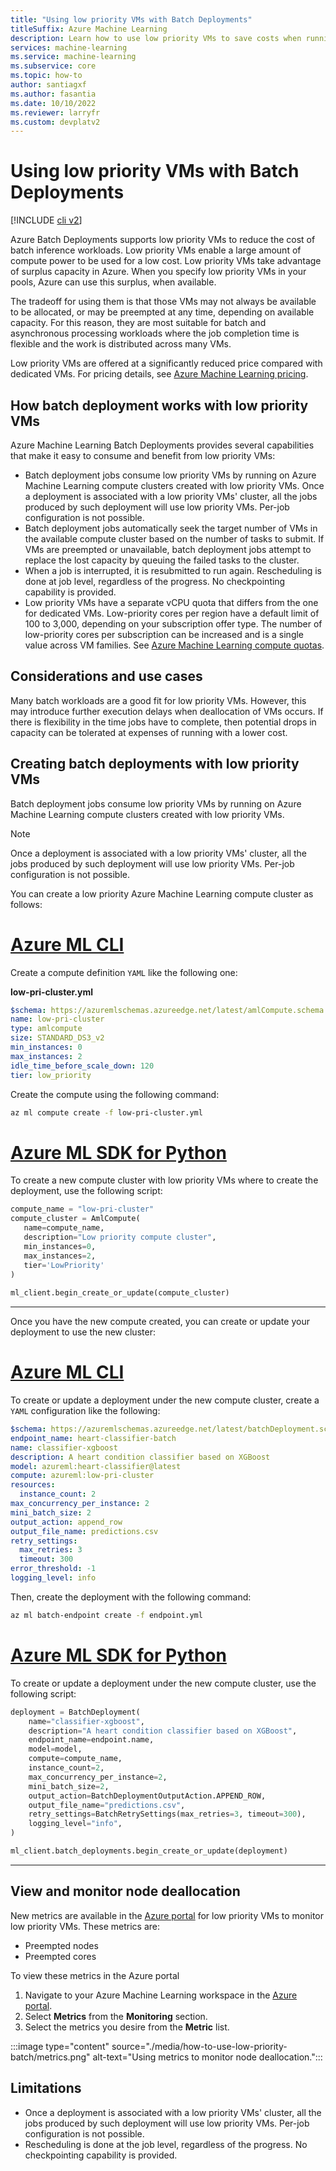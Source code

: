 ```yaml
---
title: "Using low priority VMs with Batch Deployments"
titleSuffix: Azure Machine Learning
description: Learn how to use low priority VMs to save costs when running batch jobs.
services: machine-learning
ms.service: machine-learning
ms.subservice: core
ms.topic: how-to
author: santiagxf
ms.author: fasantia
ms.date: 10/10/2022
ms.reviewer: larryfr
ms.custom: devplatv2
---
```


# Using low priority VMs with Batch Deployments

[!INCLUDE [cli v2](../../../includes/machine-learning-dev-v2.md)]

Azure Batch Deployments supports low priority VMs to reduce the cost of batch inference workloads. Low priority VMs enable a large amount of compute power to be used for a low cost. Low priority VMs take advantage of surplus capacity in Azure. When you specify low priority VMs in your pools, Azure can use this surplus, when available.

The tradeoff for using them is that those VMs may not always be available to be allocated, or may be preempted at any time, depending on available capacity. For this reason, they are most suitable for batch and asynchronous processing workloads where the job completion time is flexible and the work is distributed across many VMs.

Low priority VMs are offered at a significantly reduced price compared with dedicated VMs. For pricing details, see [Azure Machine Learning pricing](https://azure.microsoft.com/pricing/details/machine-learning/).

## How batch deployment works with low priority VMs

Azure Machine Learning Batch Deployments provides several capabilities that make it easy to consume and benefit from low priority VMs:

- Batch deployment jobs consume low priority VMs by running on Azure Machine Learning compute clusters created with low priority VMs. Once a deployment is associated with a low priority VMs' cluster, all the jobs produced by such deployment will use low priority VMs. Per-job configuration is not possible.
- Batch deployment jobs automatically seek the target number of VMs in the available compute cluster based on the number of tasks to submit. If VMs are preempted or unavailable, batch deployment jobs attempt to replace the lost capacity by queuing the failed tasks to the cluster.
- When a job is interrupted, it is resubmitted to run again. Rescheduling is done at job level, regardless of the progress. No checkpointing capability is provided.
- Low priority VMs have a separate vCPU quota that differs from the one for dedicated VMs. Low-priority cores per region have a default limit of 100 to 3,000, depending on your subscription offer type. The number of low-priority cores per subscription can be increased and is a single value across VM families. See [Azure Machine Learning compute quotas](../how-to-manage-quotas.md#azure-machine-learning-compute).

## Considerations and use cases

Many batch workloads are a good fit for low priority VMs. However, this may introduce further execution delays when deallocation of VMs occurs. If there is flexibility in the time jobs have to complete, then potential drops in capacity can be tolerated at expenses of running with a lower cost.

## Creating batch deployments with low priority VMs

Batch deployment jobs consume low priority VMs by running on Azure Machine Learning compute clusters created with low priority VMs. 

> [!NOTE] 
> Once a deployment is associated with a low priority VMs' cluster, all the jobs produced by such deployment will use low priority VMs. Per-job configuration is not possible.

You can create a low priority Azure Machine Learning compute cluster as follows:

   # [Azure ML CLI](#tab/cli)
   
   Create a compute definition `YAML` like the following one:
   
   __low-pri-cluster.yml__
   ```yaml
   $schema: https://azuremlschemas.azureedge.net/latest/amlCompute.schema.json 
   name: low-pri-cluster
   type: amlcompute
   size: STANDARD_DS3_v2
   min_instances: 0
   max_instances: 2
   idle_time_before_scale_down: 120
   tier: low_priority
   ```
   
   Create the compute using the following command:
   
   ```bash
   az ml compute create -f low-pri-cluster.yml
   ```
   
   # [Azure ML SDK for Python](#tab/sdk)
   
   To create a new compute cluster with low priority VMs where to create the deployment, use the following script:
   
   ```python
   compute_name = "low-pri-cluster"
   compute_cluster = AmlCompute(
      name=compute_name, 
      description="Low priority compute cluster", 
      min_instances=0, 
      max_instances=2,
      tier='LowPriority'
   )
    
   ml_client.begin_create_or_update(compute_cluster)
   ```
   
   ---
   
Once you have the new compute created, you can create or update your deployment to use the new cluster:

   # [Azure ML CLI](#tab/cli)
   
   To create or update a deployment under the new compute cluster, create a `YAML` configuration like the following:
   
   ```yaml
   $schema: https://azuremlschemas.azureedge.net/latest/batchDeployment.schema.json
   endpoint_name: heart-classifier-batch
   name: classifier-xgboost
   description: A heart condition classifier based on XGBoost
   model: azureml:heart-classifier@latest
   compute: azureml:low-pri-cluster
   resources:
     instance_count: 2
   max_concurrency_per_instance: 2
   mini_batch_size: 2
   output_action: append_row
   output_file_name: predictions.csv
   retry_settings:
     max_retries: 3
     timeout: 300
   error_threshold: -1
   logging_level: info
   ```
   
   Then, create the deployment with the following command:
   
   ```bash
   az ml batch-endpoint create -f endpoint.yml
   ```
   
   # [Azure ML SDK for Python](#tab/sdk)
   
   To create or update a deployment under the new compute cluster, use the following script:
   
   ```python
   deployment = BatchDeployment(
       name="classifier-xgboost",
       description="A heart condition classifier based on XGBoost",
       endpoint_name=endpoint.name,
       model=model,
       compute=compute_name,
       instance_count=2,
       max_concurrency_per_instance=2,
       mini_batch_size=2,
       output_action=BatchDeploymentOutputAction.APPEND_ROW,
       output_file_name="predictions.csv",
       retry_settings=BatchRetrySettings(max_retries=3, timeout=300),
       logging_level="info",
   )
   
   ml_client.batch_deployments.begin_create_or_update(deployment)
   ```
   ---
   
## View and monitor node deallocation

New metrics are available in the [Azure portal](https://portal.azure.com) for low priority VMs to monitor low priority VMs. These metrics are:

- Preempted nodes
- Preempted cores

To view these metrics in the Azure portal

1. Navigate to your Azure Machine Learning workspace in the [Azure portal](https://portal.azure.com).
2. Select **Metrics** from the **Monitoring** section.
3. Select the metrics you desire from the **Metric** list.

:::image type="content" source="./media/how-to-use-low-priority-batch/metrics.png" alt-text="Using metrics to monitor node deallocation.":::

## Limitations

- Once a deployment is associated with a low priority VMs' cluster, all the jobs produced by such deployment will use low priority VMs. Per-job configuration is not possible.
- Rescheduling is done at the job level, regardless of the progress. No checkpointing capability is provided.


